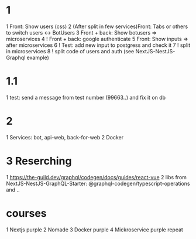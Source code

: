 # 1
1 Front: Show users (css)
2 (After split in few services)Front: Tabs or others to switch users <-> BotUsers
3 Front + back: Show botusers => microservices
4 ! Front + back: google authenticate
5 Front: Show inputs => after microservices
6 ! Test: add new input to postgress and check it
7 ! split in microservices
8 ! split code of users and auth (see NextJS-NestJS-Graphql example)

# 1.1
1 test: send a message from test number (99663..) and fix it on db

# 2
1 Services: bot, api-web, back-for-web
2 Docker  

# 3 Reserching
1 https://the-guild.dev/graphql/codegen/docs/guides/react-vue
2 libs from NextJS-NestJS-GraphQL-Starter: @graphql-codegen/typescript-operations and ..

# courses
1 Nextjs purple
2 Nomade
3 Docker purple
4 Mickroservice purple repeat